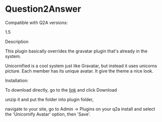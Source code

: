 Question2Answer
=================

Compatible with Q2A versions:

1.5 

Description

 This plugin basically overrides  the gravatar plugin that's already in the system.

Unicornified is a cool system just like Gravatar, but instead it uses unicorns picture. 
Each member has its unique avatar. It give the theme a nice look.


 Installation:

To download directly, go to the [link](https://github.com/chejug/unicornify-avatar.git "project page") and click Download



unzip it and put the folder into plugin folder, 

navigate to your site, go to Admin -> Plugins on your q2a install and select the 'Unicornify Avatar' option, then 'Save'.
